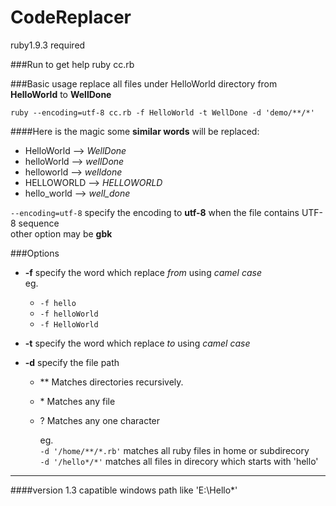 CodeReplacer
============
ruby1.9.3 required

###Run to get help
    ruby cc.rb

###Basic usage
replace all files under HelloWorld directory from **HelloWorld** to **WellDone** 

    ruby --encoding=utf-8 cc.rb -f HelloWorld -t WellDone -d 'demo/**/*'

####Here is the magic
some **similar words** will be replaced:
* HelloWorld --> *WellDone*
* helloWorld --> *wellDone*
* helloworld --> *welldone*
* HELLOWORLD --> *HELLOWORLD*
* hello_world --> *well_done*

`--encoding=utf-8` specify the encoding to **utf-8** when the file contains UTF-8 sequence  
other option may be **gbk**

###Options
- **-f** specify the word which replace *from*  using *camel case*  
  eg.
  - `-f hello`  
  - `-f helloWorld`
  - `-f HelloWorld`

- **-t** specify the word which replace *to*  using *camel case*

- **-d** specify the file path
  - \*\*  Matches directories recursively.
  - \*    Matches any file
  - ?     Matches any one character
  
    eg.  
    `-d '/home/**/*.rb'` matches all ruby files in home or subdirecory  
    `-d '/hello*/*'` matches all files in direcory which starts with 'hello'
 



----------------------
####version 1.3
capatible windows path like 'E:\Hello\*'

